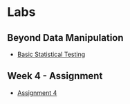 # Labs

## Beyond Data Manipulation

- [Basic Statistical Testing](./Labs/BasicStatisticalTesting.ipynb)

## Week 4 - Assignment

- [Assignment 4](./Labs/assignment4.ipynb)